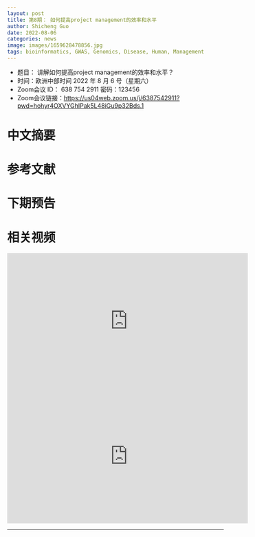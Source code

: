 ```yaml
---
layout: post
title: 第8期： 如何提高project management的效率和水平
author: Shicheng Guo 
date: 2022-08-06
categories: news
image: images/1659628478856.jpg
tags: bioinformatics, GWAS, Genomics, Disease, Human, Management
---
```

- 题目： 讲解如何提高project management的效率和水平？
- 时间：欧洲中部时间 2022 年 8 月 6 号（星期六）
- Zoom会议 ID： 638 754 2911 密码：123456 
- Zoom会议链接：https://us04web.zoom.us/j/6387542911?pwd=hohyr4OXVYGhIPak5L48iGu9p32Bds.1

# 中文摘要

# 参考文献

# 下期预告

# 相关视频

<p align="center">
<iframe width="560" height="315" src="https://www.youtube.com/embed/n9TlOhRjYoc" title="YouTube video player" frameborder="0" allow="accelerometer; autoplay; clipboard-write; encrypted-media; gyroscope; picture-in-picture" allowfullscreen></iframe>
<iframe width="560" height="315" src="https://www.youtube.com/embed/N6aRv06iv2g" title="YouTube video player" frameborder="0" allow="accelerometer; autoplay; clipboard-write; encrypted-media; gyroscope; picture-in-picture" allowfullscreen></iframe>
</p>



----

